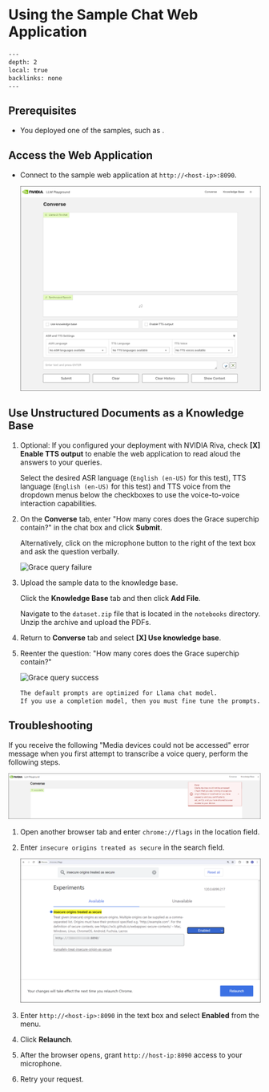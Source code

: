 <!--
  SPDX-FileCopyrightText: Copyright (c) 2023 NVIDIA CORPORATION & AFFILIATES. All rights reserved.
  SPDX-License-Identifier: Apache-2.0

  Licensed under the Apache License, Version 2.0 (the "License");
  you may not use this file except in compliance with the License.
  You may obtain a copy of the License at

  http://www.apache.org/licenses/LICENSE-2.0

  Unless required by applicable law or agreed to in writing, software
  distributed under the License is distributed on an "AS IS" BASIS,
  WITHOUT WARRANTIES OR CONDITIONS OF ANY KIND, either express or implied.
  See the License for the specific language governing permissions and
  limitations under the License.
-->

# Using the Sample Chat Web Application

```{contents}
---
depth: 2
local: true
backlinks: none
---
```

## Prerequisites

- You deployed one of the samples, such as [](./api-catalog.md).

## Access the Web Application

- Connect to the sample web application at `http://<host-ip>:8090`.

  ![Sample chat web application](./images/sample-web-application.png)

## Use Unstructured Documents as a Knowledge Base

1. Optional: If you configured your deployment with NVIDIA Riva, check **[X] Enable TTS output** to enable the web application to read aloud the answers to your queries.

   Select the desired ASR language (`English (en-US)` for this test), TTS language (`English (en-US)` for this test) and TTS voice from the dropdown menus below the checkboxes to use the voice-to-voice interaction capabilities.

1. On the **Converse** tab, enter "How many cores does the Grace superchip contain?" in the chat box and click **Submit**.

   Alternatively, click on the microphone button to the right of the text box and ask the question verbally.

   ![Grace query failure](../../notebooks/imgs/grace_noanswer_with_riva.png)

1. Upload the sample data to the knowledge base.

   Click the **Knowledge Base** tab and then click **Add File**.

   Navigate to the `dataset.zip` file that is located in the `notebooks` directory. Unzip the archive and upload the PDFs.

1. Return to **Converse** tab and select **[X] Use knowledge base**.

1. Reenter the question: "How many cores does the Grace superchip contain?"

   ![Grace query success](../../notebooks/imgs/grace_answer_with_riva.png)

   ```{tip}
   The default prompts are optimized for Llama chat model.
   If you use a completion model, then you must fine tune the prompts.
   ```

## Troubleshooting

If you receive the following "Media devices could not be accessed" error message when you first attempt to transcribe a voice query, perform the following steps.

![Media device access error window.](./images/media-device-access-error.png)

1. Open another browser tab and enter `chrome://flags` in the location field.

1. Enter `insecure origins treated as secure` in the search field.

   ![Browser viewing the chrome://flags URL.](./images/chrome-flags-fix-media-device-access-error.png)

1. Enter `http://<host-ip>:8090` in the text box and select **Enabled** from the menu.

1. Click **Relaunch**.

1. After the browser opens, grant `http://host-ip:8090` access to your microphone.

1. Retry your request.
